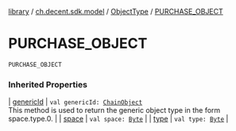 [library](../../index.md) / [ch.decent.sdk.model](../index.md) / [ObjectType](index.md) / [PURCHASE_OBJECT](./-p-u-r-c-h-a-s-e_-o-b-j-e-c-t.md)

# PURCHASE_OBJECT

`PURCHASE_OBJECT`

### Inherited Properties

| [genericId](generic-id.md) | `val genericId: `[`ChainObject`](../-chain-object/index.md)<br>This method is used to return the generic object type in the form space.type.0. |
| [space](space.md) | `val space: `[`Byte`](https://kotlinlang.org/api/latest/jvm/stdlib/kotlin/-byte/index.html) |
| [type](type.md) | `val type: `[`Byte`](https://kotlinlang.org/api/latest/jvm/stdlib/kotlin/-byte/index.html) |

